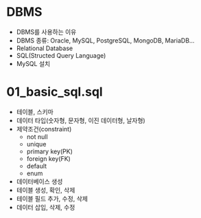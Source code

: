 # DBMS
- DBMS를 사용하는 이유
- DBMS 종류: Oracle, MySQL, PostgreSQL, MongoDB, MariaDB...
- Relational Database
- SQL(Structed Query Language)
- MySQL 설치

# 01_basic_sql.sql
- 테이블, 스키마
- 데이터 타입(숫자형, 문자형, 이진 데이터형, 날자형)
- 제약조건(constraint)
    - not null
    - unique
    - primary key(PK)
    - foreign key(FK)
    - default
    - enum
- 데이터베이스 생성
- 테이블 생성, 확인, 삭제
- 테이블 필드 추가, 수정, 삭제
- 데이터 삽입, 삭제, 수정